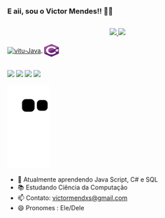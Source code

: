 ### E aii, sou o Victor Mendes!! 🥶🥶
##
<div align="center">
  <a href="https://github.com/kbanaVitu">
  <img height="180em" src="https://github-readme-stats.vercel.app/api?username=kbanaVitu&show_icons=true&theme=dark&include_all_commits=true&count_private=true"/>
  <img height="180em" src="https://github-readme-stats.vercel.app/api/top-langs/?username=kbanaVitu&layout=compact&langs_count=7&theme=dark"/>
</div>
<div style="display: inline_block"><br>
  <img align="center" alt="vitu-Java" height="30" width="40" src="https://cdn.jsdelivr.net/gh/devicons/devicon/icons/java/java-original.svg">
  <img align="center" alt="vitu-Csharp" height="30" width="40" src="https://raw.githubusercontent.com/devicons/devicon/master/icons/csharp/csharp-original.svg">

  
  ##
  
  <div> 
  <a href="https://instagram.com/vituxlxm" target="_blank"><img src="https://img.shields.io/badge/-Instagram-%23E4405F?style=for-the-badge&logo=instagram&logoColor=white" target="_blank"></a>
 	<a href="https://www.twitch.tv/kbanavitu" target="_blank"><img src="https://img.shields.io/badge/Twitch-9146FF?style=for-the-badge&logo=twitch&logoColor=white" target="_blank"></a>
  <a href = "mailto:victormendxs@gmail.com"><img src="https://img.shields.io/badge/-Gmail-%23333?style=for-the-badge&logo=gmail&logoColor=white" target="_blank"></a>
  <a href="https://www.linkedin.com/in/victor-mendes-213428214/" target="_blank"><img src="https://img.shields.io/badge/-LinkedIn-%230077B5?style=for-the-badge&logo=linkedin&logoColor=white" target="_blank"></a> 
 
  ![Snake animation](https://github.com/rafaballerini/rafaballerini/blob/output/github-contribution-grid-snake.svg)
 
</div>


- 🌱 Atualmente aprendendo Java Script, C# e SQL
- 📚 Estudando Ciência da Computação
- 📫 Contato: victormendxs@gmail.com
- 😄 Pronomes : Ele/Dele
